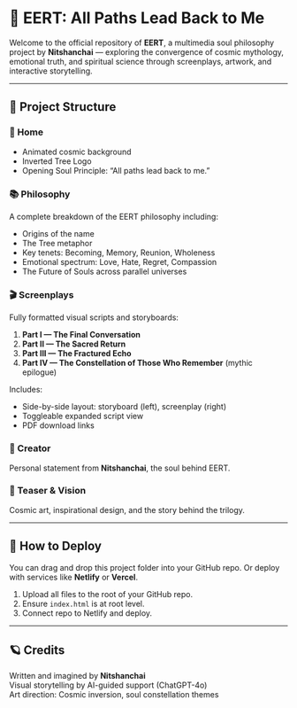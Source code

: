 
# 🌌 EERT: All Paths Lead Back to Me

Welcome to the official repository of **EERT**, a multimedia soul philosophy project by **Nitshanchai** — exploring the convergence of cosmic mythology, emotional truth, and spiritual science through screenplays, artwork, and interactive storytelling.

---

## 📖 Project Structure

### 🌌 Home
- Animated cosmic background
- Inverted Tree Logo
- Opening Soul Principle: “All paths lead back to me.”

### 📚 Philosophy
A complete breakdown of the EERT philosophy including:
- Origins of the name
- The Tree metaphor
- Key tenets: Becoming, Memory, Reunion, Wholeness
- Emotional spectrum: Love, Hate, Regret, Compassion
- The Future of Souls across parallel universes

### 🎬 Screenplays
Fully formatted visual scripts and storyboards:
1. **Part I — The Final Conversation**
2. **Part II — The Sacred Return**
3. **Part III — The Fractured Echo**
4. **Part IV — The Constellation of Those Who Remember** (mythic epilogue)

Includes:
- Side-by-side layout: storyboard (left), screenplay (right)
- Toggleable expanded script view
- PDF download links

### 👤 Creator
Personal statement from **Nitshanchai**, the soul behind EERT.

### 🎥 Teaser & Vision
Cosmic art, inspirational design, and the story behind the trilogy.

---

## 🚀 How to Deploy
You can drag and drop this project folder into your GitHub repo.
Or deploy with services like **Netlify** or **Vercel**.

1. Upload all files to the root of your GitHub repo.
2. Ensure `index.html` is at root level.
3. Connect repo to Netlify and deploy.

---

## 🪐 Credits
Written and imagined by **Nitshanchai**  
Visual storytelling by AI-guided support (ChatGPT-4o)  
Art direction: Cosmic inversion, soul constellation themes  
